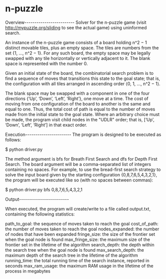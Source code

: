 # n-puzzle
Overview-------------------------
Solver for the n-puzzle game (visit http://mypuzzle.org/sliding to see the actual game) using uninformed search.

An instance of the n-puzzle game consists of a board holding n^2 − 1 distinct movable tiles, plus an empty space. The tiles are numbers from the set {1, …, n^2 − 1}. For any such board, the empty space may be legally swapped with any tile horizontally or vertically adjacent to it. The blank space is represented with the number 0.

Given an initial state of the board, the combinatorial search problem is to find a sequence of moves that transitions this state to the goal state; that is, the configuration with all tiles arranged in ascending order ⟨0, 1, …, n^2 − 1⟩.

The blank space may be swapped with a component in one of the four directions {‘Up’, ‘Down’, ‘Left’, ‘Right’}, one move at a time. The cost of moving from one configuration of the board to another is the same and equal to one. Thus, the total cost of path is equal to the number of moves made from the initial state to the goal state. Where an arbitrary choice must be made, the program visit child nodes in the "UDLR" order; that is, [‘Up’, ‘Down’, ‘Left’, ‘Right’] in that exact order.

Execution-----------------------
The program is designed to be  executed as follows:

$ python driver.py <method> <board>

The method argument is bfs for Breath First Search and dfs for Depth First Search. The board argument will be a comma-separated list of integers containing no spaces. For example, to use the bread-first search strategy to solve the input board given by the starting configuration {0,8,7,6,5,4,3,2,1}, the program will be executed like so (with no spaces between commas):

$ python driver.py bfs 0,8,7,6,5,4,3,2,1

Output-------------------------

When executed, the program will create/write to a file called output.txt, containing the following statistics:

path_to_goal: the sequence of moves taken to reach the goal
cost_of_path: the number of moves taken to reach the goal
nodes_expanded: the number of nodes that have been expanded
fringe_size: the size of the frontier set when the goal node is found
max_fringe_size: the maximum size of the frontier set in the lifetime of the algorithm
search_depth: the depth within the search tree when the goal node is found
max_search_depth:  the maximum depth of the search tree in the lifetime of the algorithm
running_time: the total running time of the search instance, reported in seconds
max_ram_usage: the maximum RAM usage in the lifetime of the process in megabytes
